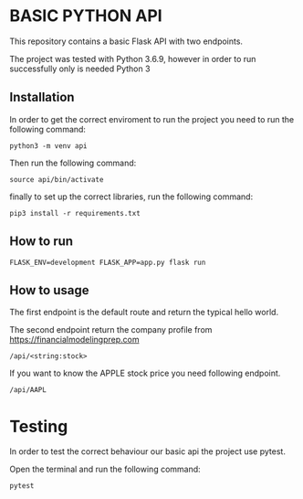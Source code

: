 # BASIC PYTHON API

This repository contains a basic Flask API with two endpoints. 

The project was tested with Python 3.6.9, however in order to run successfully only is needed Python 3


## Installation
In order to get the correct enviroment to run the project you need to run the following command:
```
python3 -m venv api
```
Then run the following command:

```
source api/bin/activate
```

finally to set up the correct libraries, run the following command:
```
pip3 install -r requirements.txt
```

## How to run 
```
FLASK_ENV=development FLASK_APP=app.py flask run
```

## How to usage

The first endpoint is the default route and return the typical hello world.

The second endpoint return the company profile from https://financialmodelingprep.com

```
/api/<string:stock>
```

If you want to know the APPLE stock price you need following endpoint.

```
/api/AAPL
```

# Testing
In order to test the correct behaviour our basic api the project use pytest.

Open the terminal and run the following command:

```
pytest
```

